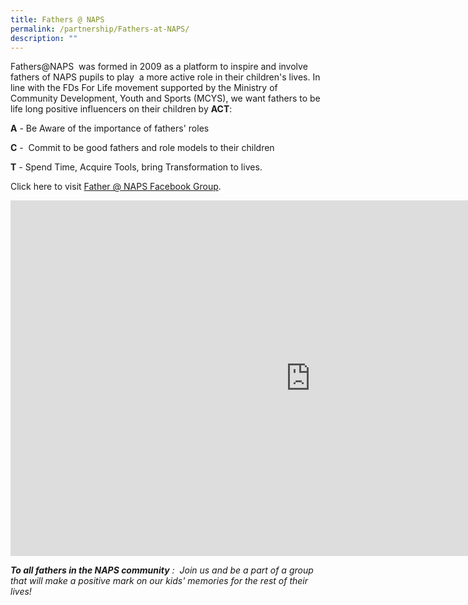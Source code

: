```yaml
---
title: Fathers @ NAPS
permalink: /partnership/Fathers-at-NAPS/
description: ""
---
```

Fathers@NAPS &nbsp;was formed in 2009 as a platform to inspire and involve fathers of NAPS pupils to play &nbsp;a more active role in their children's lives. In line with the FDs For Life movement supported by the Ministry of Community Development, Youth and Sports&nbsp;(MCYS), we want fathers to be life long positive influencers on their children by&nbsp;**ACT**:

  

**A**&nbsp;\- Be Aware of the importance of fathers' roles

**C**&nbsp;\- &nbsp;Commit to be good fathers and role models to their children

**T**&nbsp;- Spend Time, Acquire Tools, bring Transformation to lives.

  

Click here to visit&nbsp;[Father @ NAPS Facebook Group](https://www.facebook.com/groups/2458075294439751).

<iframe allowfullscreen="true" height="569" width="960" frameborder="0" src="https://docs.google.com/presentation/d/e/2PACX-1vSQxdOW-TGRFIQwbeyy3oXbEj66XLPGyd5jT-t05n3Pu3X_Z6Qtzh-ImlQagnB-Xzj9S8M94xnwrOwq/embed?start=false&amp;loop=false&amp;delayms=3000"></iframe>

**_To all fathers in the NAPS community_**&nbsp;_:_&nbsp;&nbsp;_Join us and be a part of a group that will make a positive mark on our kids' memories for the rest of their lives!_